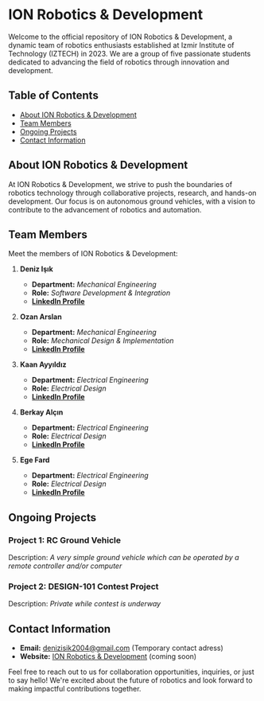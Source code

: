 # ION Robotics & Development

Welcome to the official repository of ION Robotics & Development, a dynamic team of robotics enthusiasts established at Izmir Institute of Technology (IZTECH) in 2023. We are a group of five passionate students dedicated to advancing the field of robotics through innovation and development.

## Table of Contents
- [About ION Robotics & Development](#about-ion-robotics--development)
- [Team Members](#team-members)
- [Ongoing Projects](#ongoing-projects)
- [Contact Information](#contact-information)

## About ION Robotics & Development

At ION Robotics & Development, we strive to push the boundaries of robotics technology through collaborative projects, research, and hands-on development. Our focus is on autonomous ground vehicles, with a vision to contribute to the advancement of robotics and automation.

## Team Members

Meet the members of ION Robotics & Development:

1. **Deniz Işık**
   - **Department:** *Mechanical Engineering*
   - **Role:** *Software Development & Integration*
   - **[LinkedIn Profile](https://www.linkedin.com/in/deniz-isik-me/)**

2. **Ozan Arslan**
   - **Department:** *Mechanical Engineering*
   - **Role:** *Mechanical Design & Implementation*
   - **[LinkedIn Profile](https://www.linkedin.com/in/ozan-arslan-18791a269/)**

3. **Kaan Ayyıldız**
   - **Department:** *Electrical Engineering*
   - **Role:** *Electrical Design*
   - **[LinkedIn Profile](https://www.linkedin.com/in/kaanayy%C4%B1ld%C4%B1z/)**

4. **Berkay Alçın**
   - **Department:** *Electrical Engineering*
   - **Role:** *Electrical Design*
   - **[LinkedIn Profile](https://www.linkedin.com/in/mehmet-berkay-al%C3%A7%C4%B1n-a42368246/)**

5. **Ege Fard**
   - **Department:** *Electrical Engineering*
   - **Role:** *Electrical Design*
   - **[LinkedIn Profile](https://www.linkedin.com/in/ege-fard-455446253/)**

## Ongoing Projects

### Project 1: RC Ground Vehicle
Description: *A very simple ground vehicle which can be operated by a remote controller and/or computer*

### Project 2: DESIGN-101 Contest Project
Description: *Private while contest is underway*

## Contact Information

- **Email:** denizisik2004@gmail.com (Temporary contact adress)
- **Website:** [ION Robotics & Development](#) (coming soon)

Feel free to reach out to us for collaboration opportunities, inquiries, or just to say hello! We're excited about the future of robotics and look forward to making impactful contributions together.
